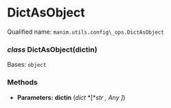 # DictAsObject

Qualified name: `manim.utils.config\_ops.DictAsObject`

### *class* DictAsObject(dictin)

Bases: `object`

### Methods

* **Parameters:**
  **dictin** (*dict* *[**str* *,* *Any* *]*)
